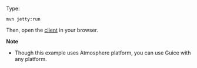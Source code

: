 Type:

```
mvn jetty:run
```

Then, open the [client](http://jsbin.com/zegote/1/watch?js,console) in your browser.

**Note**

* Though this example uses Atmosphere platform, you can use Guice with any platform.